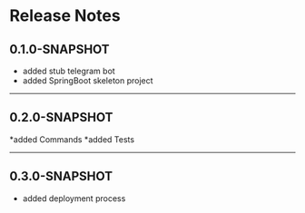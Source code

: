 # Release Notes

## 0.1.0-SNAPSHOT

* added stub telegram bot
* added SpringBoot skeleton project

***
## 0.2.0-SNAPSHOT

*added Commands
*added Tests 
***

## 0.3.0-SNAPSHOT
* added deployment process